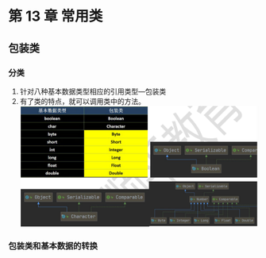 # 第 13 章 常用类
## 包装类
### 分类
1) 针对八种基本数据类型相应的引用类型—包装类
2) 有了类的特点，就可以调用类中的方法。
![Alt text](pictures/java后端入门第十三天.png)

### 包装类和基本数据的转换




